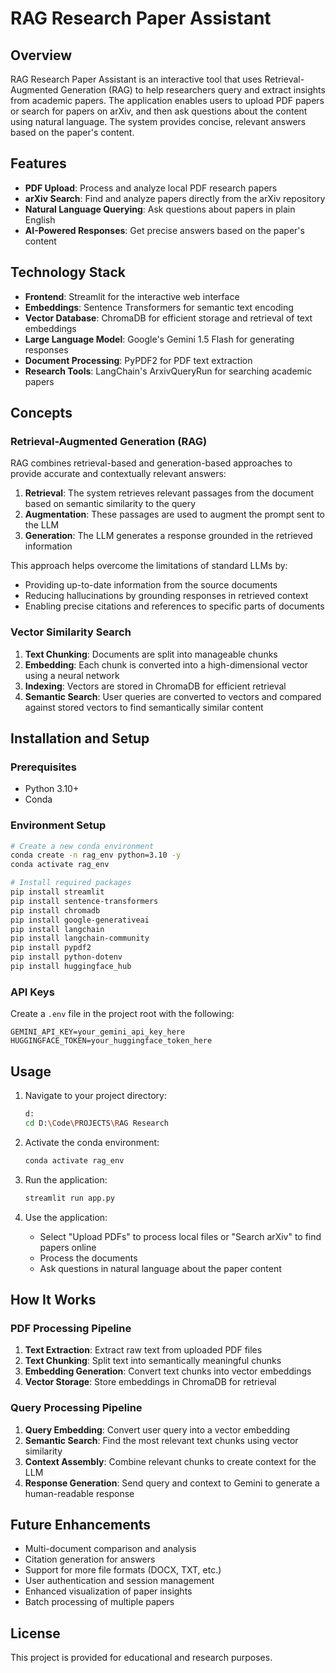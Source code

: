 # RAG Research Paper Assistant

## Overview

RAG Research Paper Assistant is an interactive tool that uses Retrieval-Augmented Generation (RAG) to help researchers query and extract insights from academic papers. The application enables users to upload PDF papers or search for papers on arXiv, and then ask questions about the content using natural language. The system provides concise, relevant answers based on the paper's content.

## Features

- **PDF Upload**: Process and analyze local PDF research papers
- **arXiv Search**: Find and analyze papers directly from the arXiv repository
- **Natural Language Querying**: Ask questions about papers in plain English
- **AI-Powered Responses**: Get precise answers based on the paper's content

## Technology Stack

- **Frontend**: Streamlit for the interactive web interface
- **Embeddings**: Sentence Transformers for semantic text encoding
- **Vector Database**: ChromaDB for efficient storage and retrieval of text embeddings
- **Large Language Model**: Google's Gemini 1.5 Flash for generating responses
- **Document Processing**: PyPDF2 for PDF text extraction
- **Research Tools**: LangChain's ArxivQueryRun for searching academic papers

## Concepts

### Retrieval-Augmented Generation (RAG)

RAG combines retrieval-based and generation-based approaches to provide accurate and contextually relevant answers:

1. **Retrieval**: The system retrieves relevant passages from the document based on semantic similarity to the query
2. **Augmentation**: These passages are used to augment the prompt sent to the LLM
3. **Generation**: The LLM generates a response grounded in the retrieved information

This approach helps overcome the limitations of standard LLMs by:

- Providing up-to-date information from the source documents
- Reducing hallucinations by grounding responses in retrieved context
- Enabling precise citations and references to specific parts of documents

### Vector Similarity Search

1. **Text Chunking**: Documents are split into manageable chunks
2. **Embedding**: Each chunk is converted into a high-dimensional vector using a neural network
3. **Indexing**: Vectors are stored in ChromaDB for efficient retrieval
4. **Semantic Search**: User queries are converted to vectors and compared against stored vectors to find semantically similar content

## Installation and Setup

### Prerequisites

- Python 3.10+
- Conda

### Environment Setup

```bash
# Create a new conda environment
conda create -n rag_env python=3.10 -y
conda activate rag_env

# Install required packages
pip install streamlit
pip install sentence-transformers
pip install chromadb
pip install google-generativeai
pip install langchain
pip install langchain-community
pip install pypdf2
pip install python-dotenv
pip install huggingface_hub
```

### API Keys

Create a `.env` file in the project root with the following:

```
GEMINI_API_KEY=your_gemini_api_key_here
HUGGINGFACE_TOKEN=your_huggingface_token_here
```

## Usage

1. Navigate to your project directory:
   ```bash
   d:
   cd D:\Code\PROJECTS\RAG Research
   ```

2. Activate the conda environment:
   ```bash
   conda activate rag_env
   ```

3. Run the application:
   ```bash
   streamlit run app.py
   ```

4. Use the application:
   - Select "Upload PDFs" to process local files or "Search arXiv" to find papers online
   - Process the documents
   - Ask questions in natural language about the paper content

## How It Works

### PDF Processing Pipeline

1. **Text Extraction**: Extract raw text from uploaded PDF files
2. **Text Chunking**: Split text into semantically meaningful chunks
3. **Embedding Generation**: Convert text chunks into vector embeddings
4. **Vector Storage**: Store embeddings in ChromaDB for retrieval

### Query Processing Pipeline

1. **Query Embedding**: Convert user query into a vector embedding
2. **Semantic Search**: Find the most relevant text chunks using vector similarity
3. **Context Assembly**: Combine relevant chunks to create context for the LLM
4. **Response Generation**: Send query and context to Gemini to generate a human-readable response

## Future Enhancements

- Multi-document comparison and analysis
- Citation generation for answers
- Support for more file formats (DOCX, TXT, etc.)
- User authentication and session management
- Enhanced visualization of paper insights
- Batch processing of multiple papers

## License

This project is provided for educational and research purposes.

